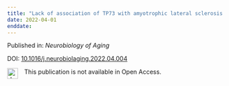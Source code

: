 ```yaml
---
title: "Lack of association of TP73 with amyotrophic lateral sclerosis in a large cohort of cases"
date: 2022-04-01
enddate:
---
```


Published in: *Neurobiology of Aging*

DOI: [10.1016/j.neurobiolaging.2022.04.004](https://doi.org/10.1016/j.neurobiolaging.2022.04.004)

<img src="https://upload.wikimedia.org/wikipedia/commons/thumb/0/0e/Closed_Access_logo_transparent.svg/1200px-Closed_Access_logo_transparent.svg.png" alt="drawing" width="25" align="left"/> &nbsp;&nbsp;&nbsp;This publication is not available in Open Access.


